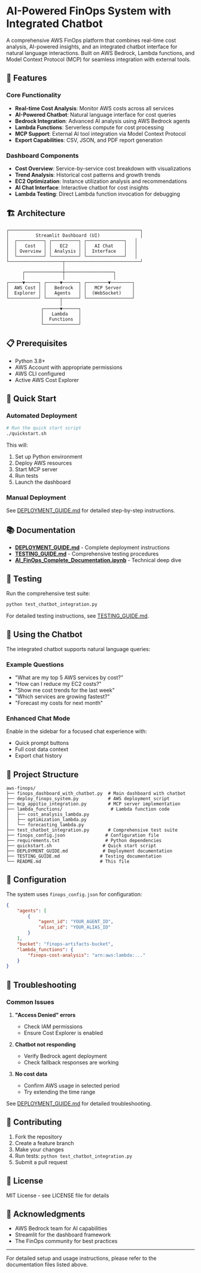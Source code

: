 # AI-Powered FinOps System with Integrated Chatbot

A comprehensive AWS FinOps platform that combines real-time cost analysis, AI-powered insights, and an integrated chatbot interface for natural language interactions. Built on AWS Bedrock, Lambda functions, and Model Context Protocol (MCP) for seamless integration with external tools.

## 🚀 Features

### Core Functionality
- **Real-time Cost Analysis**: Monitor AWS costs across all services
- **AI-Powered Chatbot**: Natural language interface for cost queries
- **Bedrock Integration**: Advanced AI analysis using AWS Bedrock agents
- **Lambda Functions**: Serverless compute for cost processing
- **MCP Support**: External AI tool integration via Model Context Protocol
- **Export Capabilities**: CSV, JSON, and PDF report generation

### Dashboard Components
- **Cost Overview**: Service-by-service cost breakdown with visualizations
- **Trend Analysis**: Historical cost patterns and growth trends
- **EC2 Optimization**: Instance utilization analysis and recommendations
- **AI Chat Interface**: Interactive chatbot for cost insights
- **Lambda Testing**: Direct Lambda function invocation for debugging

## 🏗️ Architecture

```
┌─────────────────────────────────────────────────┐
│          Streamlit Dashboard (UI)               │
│  ┌──────────┐ ┌──────────┐ ┌──────────────┐   │
│  │   Cost   │ │   EC2    │ │   AI Chat    │   │
│  │ Overview │ │ Analysis │ │  Interface   │   │
│  └──────────┘ └──────────┘ └──────────────┘   │
└────────────────────┬────────────────────────────┘
                     │
      ┌──────────────┼──────────────────┐
      │              │                  │
┌─────▼─────┐ ┌─────▼──────┐ ┌────────▼────────┐
│  AWS Cost │ │   Bedrock  │ │   MCP Server    │
│  Explorer │ │   Agents   │ │  (WebSocket)    │
└───────────┘ └─────┬──────┘ └─────────────────┘
                    │
             ┌──────▼──────┐
             │   Lambda    │
             │  Functions  │
             └─────────────┘
```

## 📋 Prerequisites

- Python 3.8+
- AWS Account with appropriate permissions
- AWS CLI configured
- Active AWS Cost Explorer

## 🏃 Quick Start

### Automated Deployment
```bash
# Run the quick start script
./quickstart.sh
```

This will:
1. Set up Python environment
2. Deploy AWS resources
3. Start MCP server
4. Run tests
5. Launch the dashboard

### Manual Deployment
See [DEPLOYMENT_GUIDE.md](DEPLOYMENT_GUIDE.md) for detailed step-by-step instructions.

## 📚 Documentation

- **[DEPLOYMENT_GUIDE.md](DEPLOYMENT_GUIDE.md)** - Complete deployment instructions
- **[TESTING_GUIDE.md](TESTING_GUIDE.md)** - Comprehensive testing procedures
- **[AI_FinOps_Complete_Documentation.ipynb](AI_FinOps_Complete_Documentation.ipynb)** - Technical deep dive

## 🧪 Testing

Run the comprehensive test suite:
```bash
python test_chatbot_integration.py
```

For detailed testing instructions, see [TESTING_GUIDE.md](TESTING_GUIDE.md).

## 💬 Using the Chatbot

The integrated chatbot supports natural language queries:

### Example Questions
- "What are my top 5 AWS services by cost?"
- "How can I reduce my EC2 costs?"
- "Show me cost trends for the last week"
- "Which services are growing fastest?"
- "Forecast my costs for next month"

### Enhanced Chat Mode
Enable in the sidebar for a focused chat experience with:
- Quick prompt buttons
- Full cost data context
- Export chat history

## 📁 Project Structure

```
aws-finops/
├── finops_dashboard_with_chatbot.py  # Main dashboard with chatbot
├── deploy_finops_system.py           # AWS deployment script
├── mcp_appitio_integration.py        # MCP server implementation
├── lambda_functions/                  # Lambda function code
│   ├── cost_analysis_lambda.py
│   ├── optimization_lambda.py
│   └── forecasting_lambda.py
├── test_chatbot_integration.py       # Comprehensive test suite
├── finops_config.json               # Configuration file
├── requirements.txt                 # Python dependencies
├── quickstart.sh                   # Quick start script
├── DEPLOYMENT_GUIDE.md             # Deployment documentation
├── TESTING_GUIDE.md               # Testing documentation
└── README.md                      # This file
```

## 🔧 Configuration

The system uses `finops_config.json` for configuration:

```json
{
    "agents": [
        {
            "agent_id": "YOUR_AGENT_ID",
            "alias_id": "YOUR_ALIAS_ID"
        }
    ],
    "bucket": "finops-artifacts-bucket",
    "lambda_functions": {
        "finops-cost-analysis": "arn:aws:lambda:..."
    }
}
```

## 🚨 Troubleshooting

### Common Issues

1. **"Access Denied" errors**
   - Check IAM permissions
   - Ensure Cost Explorer is enabled

2. **Chatbot not responding**
   - Verify Bedrock agent deployment
   - Check fallback responses are working

3. **No cost data**
   - Confirm AWS usage in selected period
   - Try extending the time range

See [DEPLOYMENT_GUIDE.md](DEPLOYMENT_GUIDE.md#troubleshooting) for detailed troubleshooting.

## 🤝 Contributing

1. Fork the repository
2. Create a feature branch
3. Make your changes
4. Run tests: `python test_chatbot_integration.py`
5. Submit a pull request

## 📄 License

MIT License - see LICENSE file for details

## 🙏 Acknowledgments

- AWS Bedrock team for AI capabilities
- Streamlit for the dashboard framework
- The FinOps community for best practices

---

For detailed setup and usage instructions, please refer to the documentation files listed above.
